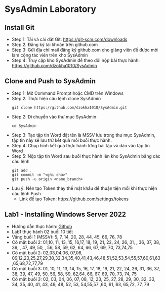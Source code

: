 # SysAdmin Laboratory
## Install Git
- Step 1: Tải và cài đặt Git: https://git-scm.com/downloads
- Step 2: Đăng ký tài khoản trên github.com
- Step 3: Gửi địa chỉ mail đăng ký github.com cho giảng viên để được mời làm cộng tác viên trên kho SysAdmin
- Step 4: Truy cập kho SysAdmin để theo dõi nộp bài thực hành: https://github.com/dzokha1010/SysAdmin
## Clone and Push to SysAdmin
- Step 1: Mở Command Prompt hoặc CMD trên Windows
- Step 2: Thực hiện câu lệnh clone SysAdmin
  ```
  git clone https://github.com/dzokha1010/SysAdmin.git
  ```
- Step 2: Di chuyển vào thư mục SysAdmin
  ```
  cd SysAdmin
  ```
- Step 3: Tạo tập tin Word đặt tên là MSSV lưu trong thư mục SysAdmin, tập tin này sẻ lưu trữ kết quả mỗi buổi thực hành.
- Step 4: Chụp hình kết quả thực hành từng bài tập và dán vào tập tin Word
- Step 5: Nộp tập tin Word sau buổi thực hành lên kho SysAdmin bằng các câu lệnh
  ```
  git add .  
  git commit -m "<ghi chú>"  
  git push -u origin <name_branch>
  ```
- Lưu ý: Nên tạo Token thay thế mật khẩu để thuận tiện mỗi khi thực hiện câu lệnh Push
  - Link để tạo Token: https://github.com/settings/tokens
## Lab1 - Installing Windows Server 2022
- Hướng dẫn thực hành: [Github](https://github.com/dzokha1010/Documents/blob/main/System_Administration_Maintenance/Lab1_Install_Windows_Server.md)
- Lab1 thực hành 02 buổi 10 tiết
- Vắng buổi 1 (MSSV): 5, 7, 14, 20, 28, 44, 45, 66, 76, 78
- Có mặt buổi 2: 01,10, 11, 13, 15, 16,17, 18, 19, 21, 22, 24, 26, 31, , 36, 37, 38, 39, , 47, 49, 50, , 56, 58, 59, 62, 64, 66, 67, 69, 70, 73,74,75
- Có mặt buổi 2: 02,03,04,06, 07,08, 09,12,23,25,27,29,30,32,34,35,40,41,43,46,48,51,52,53,54,55,57,60,61,63,65,68,72,77,79
- Có mặt buổi 3: 01, 10, 11, 13, 14, 15, 16, 17, 18, 19, 21, 22, 24, 26, 31, 36, 37, 38, 39, 47, 49, 50, 56, 58, 59, 62,64, 66, 67, 69, 70, 73, 74, 75
- Có mặt buổi 3: 02, 03, 04, 06, 07, 08, 12, 23, 25, 27, 28, 29, 30, 32, 33, 34, 35, 40, 41, 43, 46, 48, 52, 53, 54,55,57 ,60, 61, 63, 65,72, 77, 79 

  
